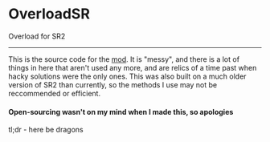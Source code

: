 # OverloadSR
Overload for SR2
___
This is the source code for the [mod](https://www.simplerockets.com/Mods/View/31529/Overload).
It is "messy", and there is a lot of things in here that aren't used any more, and are relics of a time past when hacky solutions were the only ones. This was also built on a much older version of SR2 than currently, so the methods I use may not be reccommended or efficient. 

#### Open-sourcing wasn't on my mind when I made this, so apologies

tl;dr - here be dragons
